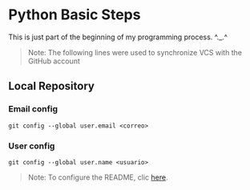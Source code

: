 # Python Basic Steps
This is just part of the beginning of my programming process. ^._.^
> Note: The following lines were used to synchronize VCS with the GitHub account

## Local Repository
### Email config
    git config --global user.email <correo>
### User config
    git config --global user.name <usuario>
    
> Note: To configure the README, clic [here](https://www.markdownguide.org/).
